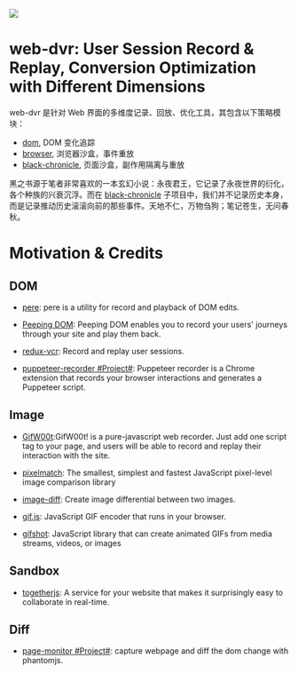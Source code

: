 ![](https://user-images.githubusercontent.com/5803001/41983135-c739a5d6-7a5f-11e8-86b8-2c8192a536b8.png)

# web-dvr: User Session Record & Replay, Conversion Optimization with Different Dimensions

web-dvr 是针对 Web 界面的多维度记录、回放、优化工具，其包含以下策略模块：

- [dom](./dom), DOM 变化追踪
- [browser](./browser), 浏览器沙盒，事件重放
- [black-chronicle](./black-chronicle), 页面沙盒，副作用隔离与重放

黑之书源于笔者非常喜欢的一本玄幻小说：永夜君王，它记录了永夜世界的衍化，各个种族的兴衰沉浮。而在 [black-chronicle](./black-chronicle) 子项目中，我们并不记录历史本身，而是记录推动历史滚滚向前的那些事件。天地不仁，万物刍狗；笔记苍生，无问春秋。

# Motivation & Credits

## DOM

- [pere](https://github.com/sgentle/pere): pere is a utility for record and playback of DOM edits.

- [Peeping DOM](https://github.com/davidgilbertson/peeping-dom): Peeping DOM enables you to record your users' journeys through your site and play them back.

- [redux-vcr](https://github.com/joshwcomeau/redux-vcr): Record and replay user sessions.

- [puppeteer-recorder #Project#](https://github.com/checkly/puppeteer-recorder): Puppeteer recorder is a Chrome extension that records your browser interactions and generates a Puppeteer script.

## Image

- [GifW00t](https://github.com/yaronn/GifW00t):GifW00t! is a pure-javascript web recorder. Just add one script tag to your page, and users will be able to record and replay their interaction with the site.

- [pixelmatch](https://github.com/mapbox/pixelmatch): The smallest, simplest and fastest JavaScript pixel-level image comparison library

- [image-diff](https://github.com/uber-archive/image-diff): Create image differential between two images.

- [gif.js](https://github.com/jnordberg/gif.js): JavaScript GIF encoder that runs in your browser.

- [gifshot](https://github.com/yahoo/gifshot): JavaScript library that can create animated GIFs from media streams, videos, or images

## Sandbox

- [togetherjs](https://github.com/mozilla/togetherjs): A service for your website that makes it surprisingly easy to collaborate in real-time.

## Diff

- [page-monitor #Project#](https://github.com/fouber/page-monitor): capture webpage and diff the dom change with phantomjs.
